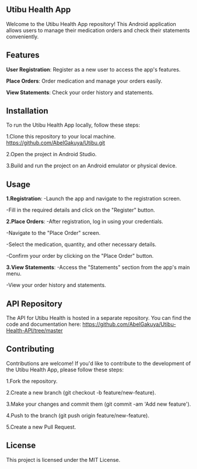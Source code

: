 ## **Utibu Health App**
Welcome to the Utibu Health App repository! This Android application allows users to manage their medication orders and check their statements conveniently.

## **Features**
**User Registration**: Register as a new user to access the app's features.

**Place Orders**: Order medication and manage your orders easily.

**View Statements**: Check your order history and statements.


## **Installation**
To run the Utibu Health App locally, follow these steps:

1.Clone this repository to your local machine.
    https://github.com/AbelGakuya/Utibu.git
    
2.Open the project in Android Studio.

3.Build and run the project on an Android emulator or physical device.

## **Usage**
**1.Registration**:
-Launch the app and navigate to the registration screen.

-Fill in the required details and click on the "Register" button.

**2.Place Orders**:
-After registration, log in using your credentials.

-Navigate to the "Place Order" screen.

-Select the medication, quantity, and other necessary details.

-Confirm your order by clicking on the "Place Order" button.

**3.View Statements**:
-Access the "Statements" section from the app's main menu.

-View your order history and statements.

## **API Repository**

The API for Utibu Health is hosted in a separate repository. You can find the code and documentation here: 
https://github.com/AbelGakuya/Utibu-Health-API/tree/master


## **Contributing**
Contributions are welcome! If you'd like to contribute to the development of the Utibu Health App, please follow these steps:

1.Fork the repository.

2.Create a new branch (git checkout -b feature/new-feature).

3.Make your changes and commit them (git commit -am 'Add new feature').

4.Push to the branch (git push origin feature/new-feature).

5.Create a new Pull Request.


## **License**

This project is licensed under the MIT License.


